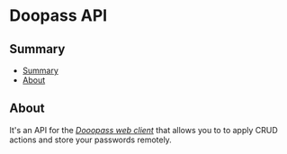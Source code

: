 # Doopass API

## Summary
- [Summary](https://github.com/doopath/DoopassApi/#summary)
- [About](https://github.com/doopath/DoopassApi/#About)

## About
It's an API for the [*Dooopass web client*](https://github.com/doopath/DoopassWebClient) that allows you to to apply CRUD actions and store your passwords remotely.
